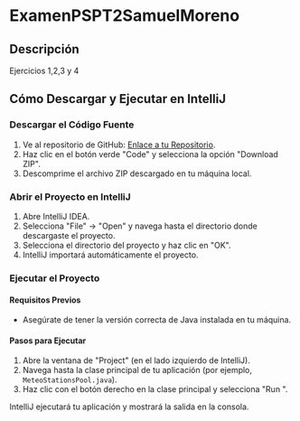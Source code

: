# ExamenPSPT2SamuelMoreno

## Descripción
Ejercicios 1,2,3 y 4

## Cómo Descargar y Ejecutar en IntelliJ

### Descargar el Código Fuente
1. Ve al repositorio de GitHub: [Enlace a tu Repositorio](https://github.com/tu_usuario/tu_proyecto).
2. Haz clic en el botón verde "Code" y selecciona la opción "Download ZIP".
3. Descomprime el archivo ZIP descargado en tu máquina local.

### Abrir el Proyecto en IntelliJ

1. Abre IntelliJ IDEA.
2. Selecciona "File" -> "Open" y navega hasta el directorio donde descargaste el proyecto.
3. Selecciona el directorio del proyecto y haz clic en "OK".
4. IntelliJ importará automáticamente el proyecto.

### Ejecutar el Proyecto

#### Requisitos Previos
- Asegúrate de tener la versión correcta de Java instalada en tu máquina.

#### Pasos para Ejecutar
1. Abre la ventana de "Project" (en el lado izquierdo de IntelliJ).
2. Navega hasta la clase principal de tu aplicación (por ejemplo, `MeteoStationsPool.java`).
3. Haz clic con el botón derecho en la clase principal y selecciona "Run <nombre de la clase>".

IntelliJ ejecutará tu aplicación y mostrará la salida en la consola.